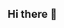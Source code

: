 ## Hi there 👋

<!--
**gaby09-jp/gaby09-jp** is a ✨ _special_ ✨ repository because its `README.md` (this file) appears on your GitHub profile.

Here are some ideas to get you started:

### Meu nome é gaby09-jp
-Eu estudo no Alura 
-Eu uso esse espaço para compartilhar meus projetos 
-Meu email é oliveira.gabrielly092escola.pr.gov.br
![] []
